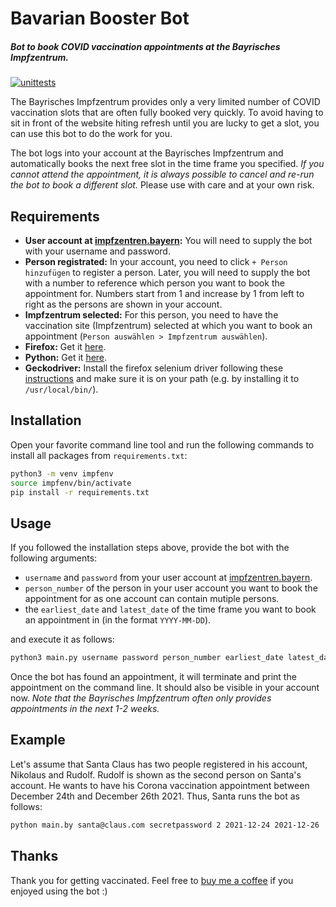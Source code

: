 # Bavarian Booster Bot
##### Bot to book COVID vaccination appointments at the Bayrisches Impfzentrum.  

[![unittests](https://github.com/dominik-widmann/impfboosterbot/actions/workflows/unittests.yaml/badge.svg)](https://github.com/dominik-widmann/impfboosterbot/actions/workflows/unittests.yaml)

The Bayrisches Impfzentrum provides only a very limited number of COVID vaccination slots that are often fully booked very quickly. To avoid having to sit in front of the website hiting refresh until you are lucky to get a slot, you can use this bot to do the work for you.

The bot logs into your account at the Bayrisches Impfzentrum and automatically books the next free slot in the time frame you specified. _If you cannot attend the appointment, it is always possible to cancel and re-run the bot to book a different slot._ Please use with care and at your own risk.

## Requirements
* **User account at [impfzentren.bayern](https://impfzentren.bayern):** You will need to supply the bot with your username and password.
* **Person registrated:** In your account, you need to click `+ Person hinzufügen` to register a person. Later, you will need to supply the bot with a number to reference which person you want to book the appointment for. Numbers start from 1 and increase by 1 from left to right as the persons are shown in your account.
* **Impfzentrum selected:** For this person, you need to have the vaccination site (Impfzentrum) selected at which you want to book an appointment (`Person auswählen > Impfzentrum auswählen`).
* **Firefox:** Get it [here](https://www.mozilla.org/en-US/firefox/new/).
* **Python:** Get it [here](https://www.python.org/downloads/).
* **Geckodriver:** Install the firefox selenium driver following these [instructions](https://github.com/mozilla/geckodriver/releases) and make sure it is on your path (e.g. by installing it to `/usr/local/bin/`).

## Installation
Open your favorite command line tool and run the following commands to install all packages from `requirements.txt`:

```bash
python3 -m venv impfenv
source impfenv/bin/activate
pip install -r requirements.txt 
```

## Usage
If you followed the installation steps above, provide the bot with the following arguments:
* `username` and `password` from your user account at [impfzentren.bayern](https://impfzentren.bayern).
* `person_number` of the person in your user account you want to book the appointment for as one account can contain mutiple persons.
* the `earliest_date` and `latest_date` of the time frame you want to book an appointment in (in the format `YYYY-MM-DD`).

and execute it as follows: 

```bash
python3 main.py username password person_number earliest_date latest_date
```
Once the bot has found an appointment, it will terminate and print the appointment on the command line. It should also be visible in your account now. _Note that the Bayrisches Impfzentrum often only provides appointments in the next 1-2 weeks._

## Example 
Let's assume that Santa Claus has two people registered in his account, Nikolaus and Rudolf. Rudolf is shown as the second person on Santa's account. He wants to have his Corona vaccination appointment between December 24th and December 26th 2021. Thus, Santa runs the bot as follows:
```bash
python main.by santa@claus.com secretpassword 2 2021-12-24 2021-12-26
```

## Thanks
Thank you for getting vaccinated. Feel free to [buy me a coffee](https://ko-fi.com/dominikwidmann) if you enjoyed using the bot :)
